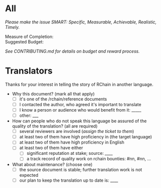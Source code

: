 # All

_Please make the issue SMART: Specific, Measurable, Achievable, Realistic, Timely._

Measure of Completion:  
Suggested Budget:

_See CONTRIBUTING.md for details on budget and reward process._

# Translators

Thanks for your interest in telling the story of RChain in another language.

  - Why this document? (mark all that apply)
    - [ ] it's one of the /rchain/reference documents
    - [ ] I contacted the author, who agreed it's important to translate
    - [ ] I know a person or audience who would benefit from it: _____
    - [ ] other: ___
  - How can people who do not speak this language be assured of the quality of the translation? (all are required)
    - [ ] several reviewers are involved (_assign the ticket to them_)
    - [ ] at least two of them have high proficiency in (the target language)
    - [ ] at least two of them have high proficiency in English
    - [ ] at least two of them have either
       - [ ] significant reputation at stake; source: ____
       - [ ] a track record of quality work on rchain bounties: #nn, #nn, ...
  - What about maintenance? (choose one)
    - [ ] the source document is stable; further translation work is not expected
    - [ ] our plan to keep the translation up to date is: ____
